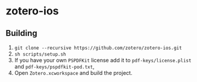 # zotero-ios

## Building

1. `git clone --recursive https://github.com/zotero/zotero-ios.git`
1. `sh scripts/setup.sh`
1. If you have your own `PSPDFKit` license add it to `pdf-keys/license.plist` and `pdf-keys/pspdfkit-pod.txt`,
1. Open `Zotero.xcworkspace` and build the project.
